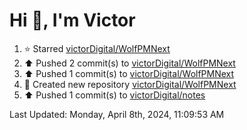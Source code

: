 <h1>Hi 👋, I'm Victor </h1>

<!--RECENT_ACTIVITY:start-->
1. ⭐ Starred [victorDigital/WolfPMNext](https://github.com/victorDigital/WolfPMNext)<br>
2. ⬆️ Pushed 2 commit(s) to [victorDigital/WolfPMNext](https://github.com/victorDigital/WolfPMNext)<br>
3. ⬆️ Pushed 1 commit(s) to [victorDigital/WolfPMNext](https://github.com/victorDigital/WolfPMNext)<br>
4. 📔 Created new repository [victorDigital/WolfPMNext](https://github.com/victorDigital/WolfPMNext)<br>
5. ⬆️ Pushed 1 commit(s) to [victorDigital/notes](https://github.com/victorDigital/notes)<br>
<!--RECENT_ACTIVITY:end-->

<!--RECENT_ACTIVITY:last_update-->
Last Updated: Monday, April 8th, 2024, 11:09:53 AM
<!--RECENT_ACTIVITY:last_update_end-->

